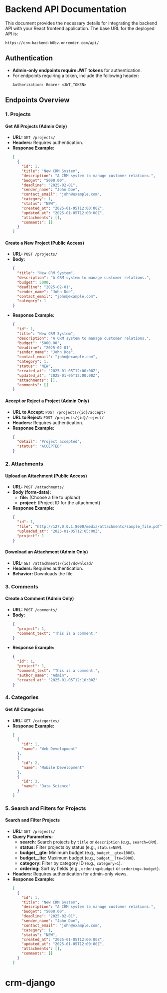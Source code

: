 # Backend API Documentation

This document provides the necessary details for integrating the backend API with your React frontend application.
The base URL for the deployed API is:

```
https://crm-backend-b0bv.onrender.com/api/
```

## Authentication
- **Admin-only endpoints require JWT tokens** for authentication.
- For endpoints requiring a token, include the following header:
  ```
  Authorization: Bearer <JWT_TOKEN>
  ```

## Endpoints Overview

### 1. **Projects**
#### **Get All Projects (Admin Only)**
- **URL:** `GET /projects/`
- **Headers:** Requires authentication.
- **Response Example:**
  ```json
  [
    {
      "id": 1,
      "title": "New CRM System",
      "description": "A CRM system to manage customer relations.",
      "budget": "5000.00",
      "deadline": "2025-02-01",
      "sender_name": "John Doe",
      "contact_email": "john@example.com",
      "category": 1,
      "status": "NEW",
      "created_at": "2025-01-05T12:00:00Z",
      "updated_at": "2025-01-05T12:00:00Z",
      "attachments": [],
      "comments": []
    }
  ]
  ```

#### **Create a New Project (Public Access)**
- **URL:** `POST /projects/`
- **Body:**
  ```json
  {
    "title": "New CRM System",
    "description": "A CRM system to manage customer relations.",
    "budget": 5000,
    "deadline": "2025-02-01",
    "sender_name": "John Doe",
    "contact_email": "john@example.com",
    "category": 1
  }
  ```
- **Response Example:**
  ```json
  {
    "id": 1,
    "title": "New CRM System",
    "description": "A CRM system to manage customer relations.",
    "budget": "5000.00",
    "deadline": "2025-02-01",
    "sender_name": "John Doe",
    "contact_email": "john@example.com",
    "category": 1,
    "status": "NEW",
    "created_at": "2025-01-05T12:00:00Z",
    "updated_at": "2025-01-05T12:00:00Z",
    "attachments": [],
    "comments": []
  }
  ```

#### **Accept or Reject a Project (Admin Only)**
- **URL to Accept:** `POST /projects/{id}/accept/`
- **URL to Reject:** `POST /projects/{id}/reject/`
- **Headers:** Requires authentication.
- **Response Example:**
  ```json
  {
    "detail": "Project accepted",
    "status": "ACCEPTED"
  }
  ```

### 2. **Attachments**
#### **Upload an Attachment (Public Access)**
- **URL:** `POST /attachments/`
- **Body (form-data):**
  - **file:** (Choose a file to upload)
  - **project:** (Project ID for the attachment)
- **Response Example:**
  ```json
  {
    "id": 1,
    "file": "http://127.0.0.1:8000/media/attachments/sample_file.pdf",
    "uploaded_at": "2025-01-05T12:05:00Z",
    "project": 1
  }
  ```

#### **Download an Attachment (Admin Only)**
- **URL:** `GET /attachments/{id}/download/`
- **Headers:** Requires authentication.
- **Behavior:** Downloads the file.

### 3. **Comments**
#### **Create a Comment (Admin Only)**
- **URL:** `POST /comments/`
- **Body:**
  ```json
  {
    "project": 1,
    "comment_text": "This is a comment."
  }
  ```
- **Response Example:**
  ```json
  {
    "id": 1,
    "project": 1,
    "comment_text": "This is a comment.",
    "author_name": "Admin",
    "created_at": "2025-01-05T12:10:00Z"
  }
  ```

### 4. **Categories**
#### **Get All Categories**
- **URL:** `GET /categories/`
- **Response Example:**
  ```json
  [
    {
      "id": 1,
      "name": "Web Development"
    },
    {
      "id": 2,
      "name": "Mobile Development"
    },
    {
      "id": 3,
      "name": "Data Science"
    }
  ]
  ```

### 5. **Search and Filters for Projects**
#### **Search and Filter Projects**
- **URL:** `GET /projects/`
- **Query Parameters:**
  - **search:** Search projects by `title` or `description` (e.g., `search=CRM`).
  - **status:** Filter projects by status (e.g., `status=NEW`).
  - **budget__gte:** Minimum budget (e.g., `budget__gte=1000`).
  - **budget__lte:** Maximum budget (e.g., `budget__lte=5000`).
  - **category:** Filter by category ID (e.g., `category=1`).
  - **ordering:** Sort by fields (e.g., `ordering=budget` or `ordering=-budget`).
- **Headers:** Requires authentication for admin-only views.
- **Response Example:**
  ```json
  [
    {
      "id": 1,
      "title": "New CRM System",
      "description": "A CRM system to manage customer relations.",
      "budget": "5000.00",
      "deadline": "2025-02-01",
      "sender_name": "John Doe",
      "contact_email": "john@example.com",
      "category": 1,
      "status": "NEW",
      "created_at": "2025-01-05T12:00:00Z",
      "updated_at": "2025-01-05T12:00:00Z",
      "attachments": [],
      "comments": []
    }
  ]
  ```
# crm-django
